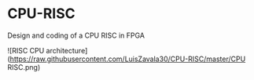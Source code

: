 # CPU-RISC
Design and coding of a CPU RISC in FPGA

![RISC CPU architecture](https://raw.githubusercontent.com/LuisZavala30/CPU-RISC/master/CPU RISC.png)
